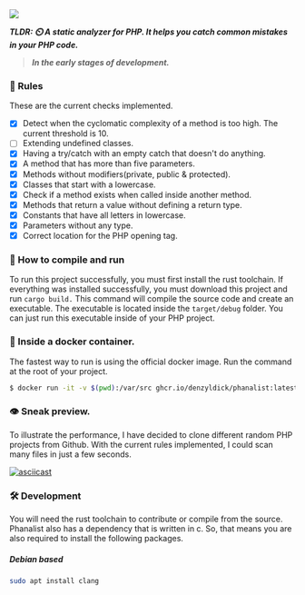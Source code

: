 <img src="https://raw.githubusercontent.com/denzyldick/phanalist/main/branding/banner-cropped.png"/>

***_TLDR: ⏲️ A static analyzer for PHP. It helps you catch common mistakes in your PHP code._***

> ***In the early stages of development.***

### :stop_sign: Rules
These are the current checks implemented.
- [x] Detect when the cyclomatic complexity of a method is too high. The current threshold is 10. 
- [ ] Extending undefined classes.
- [x] Having a try/catch with an empty catch that doesn't do anything. 
- [x] A method that has more than five parameters. 
- [x] Methods without modifiers(private, public & protected).
- [x] Classes that start with a lowercase.
- [x] Check if a method exists when called inside another method.
- [x] Methods that return a value without defining a return type.
- [x] Constants that have all letters in lowercase.
- [x] Parameters without any type.
- [x] Correct location for the PHP opening tag.

### 🔗 How to compile and run
To run this project successfully, you must first install the rust toolchain. If everything was
installed successfully, you must download this project and run `cargo build.` This command 
will compile the source code and create an executable. The executable is located inside the 
`target/debug` folder. You can just run this executable inside of your PHP project.

### :articulated_lorry: Inside a docker container.

The fastest way to run is using the official docker image. Run the command at the root
of your project. 
```bash
$ docker run -it -v $(pwd):/var/src ghcr.io/denzyldick/phanalist:latest

```

### 👁 Sneak preview.

To illustrate the performance, I have decided to clone different random PHP projects from Github. With the 
current rules implemented, I could scan many files in just a few seconds.  

[![asciicast](https://asciinema.org/a/611811.svg)](https://asciinema.org/a/611811)

### 🛠️ Development

You will need the rust toolchain to contribute or compile from the source. Phanalist also has a dependency that is written in c. So, that means you are also required to install the following packages. 

##### Debian based
```bash
sudo apt install clang
```
